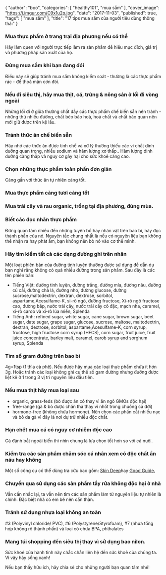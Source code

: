 {
   "author": "boo",
   "categories": [
      "healthy101",
      "mua sắm"
   ],
   "cover_image": "https://i.imgur.com/C9x1u2p.jpg",
   "date": "2017-11-03",
   "published": true,
   "tags": [
      "mua sắm"
   ],
   "title": "17 tips mua sắm của người tiêu dùng thông thái"
}

### Mua thực phẩm ở trang trại địa phương nếu có thể
Hãy làm quen với người trực tiếp làm ra sản phẩm để hiểu mục đích, giá trị và phương pháp sản xuất của họ.

### Đừng mua sắm khi bạn đang đói
Điều này sẽ giúp tránh mua sắm không kiểm soát - thường là các thực phẩm rác - để thoả mãn cơn đói.

### Nếu đi siêu thị, hãy mua thịt, cá, trứng & nông sản ở lối đi vòng ngoài
Những lối đi ở giữa thường chất đầy các thực phẩm chế biến sẵn nên tránh - những thứ nhiều đường, chất béo bão hoà, hoá chất và chất bảo quản nên mới giữ được trên kệ lâu.

### Tránh thức ăn chế biến sẵn
Hãy nhớ các thức ăn được tinh chế và xử lý thường thiếu các vi chất dinh dưỡng quan trọng, nhiều sodium và hàm lượng xơ thấp.. Hàm lượng dinh dưỡng càng thấp và nguy cơ gây hại cho sức khoẻ càng cao.

### Chọn những thực phẩm toàn phần đơn giản
Càng gần với thức ăn tự nhiên càng tốt.

###  Mua thực phẩm càng tươi càng tốt

###  Mua trái cây và rau organic, trồng tại địa phương, đúng mùa.

###  Biết các đọc nhãn thực phẩm
Đừng quan tâm nhiều đến những tuyên bố hay nhân vật trên bao bì, hãy đọc thành phần của nó. Nguyên tắc chung nhất là nếu có nguyên liệu bạn không thể nhận ra hay phát âm, bạn không nên bỏ nó vào cơ thể mình.

###  Hãy tìm kiếm tất cả các dạng đường ghi trên nhãn
Một loạt phiên bản của đường tinh luyện thường được sử dụng để dẫn dụ bạn nghĩ rằng không có quá nhiều đường trong sản phẩm. Sau đây là các tên phiên bản:
<ul>
  <li><span class="underline">Tiếng Việt</span>: đường tinh luyện, đường trắng, đường mía, đường nâu, đường củ cải, đường chà là, đường nho, đường glucose, đường sucrose,maltodextrin, dextran, dextrose, sorbitol, aspartame,Acesulfame-K, si-rô ngô, đường fructose, Xi-rô ngô fructose cao, đường bắp, nước trái cây, nước trái cây cô đặc, mạch nha, caramel, xi-rô carob và xi-rô lúa miến, Splenda </li>
  <li><span class="underline">Tiếng Anh</span>: refined sugar, white sugar, cane sugar, brown sugar, beet sugar, date sugar, grape sugar, glucose, sucrose, maltose, maltodextrin, dextran, dextrose, sorbitol, aspartame,Acesulfame-K, corn syrup, fructose, high fructose corn syrup (HFCS), corn sugar, fruit juice, fruit juice concentrate, barley malt, caramel, carob syrup and sorghum syrup, Splenda</li>
</ul>

### Tìm số gram đường trên bao bì
4g=1tsp (1 thìa cà phê). Nếu được hãy mua các loại thực phẩm chứa ít hơn 3g.
Hoặc tránh các loại không ghi cụ thể số gam đường nhưng đường được liệt kê ở 1 trong 3 vị trí nguyên liệu đầu tiên.

### Nếu mua thịt hãy mua loại sau
* organic, grass-feds (bò được ăn cỏ thay vì ăn ngô GMOs độc hại)
* free-range (gà & bò được chăn thả thay vì nhốt trong chuồng cả đời)
* hormone-free (không chứa hormone).
Nên chọn các phần cắt nhiều nạc và bỏ da gà vì đây là nơi dự trữ nhiều độc chất.

### Hạn chết mua cá có nguy cơ nhiễm độc cao
Cá đánh bắt ngoài biển thì nhìn chung là lựa chọn tốt hơn so với cá nuôi.

### Kiểm tra các sản phẩm chăm sóc cá nhân xem có độc chất ẩn náu hay không
Một số công cụ có thể dùng tra cứu bao gồm: [Skin Deep](http://www.ewg.org/skindeep#.Wht7KhOCzVo)hay [Good Guide.](https://www.goodguide.com/)

### Chuyển qua sử dụng các sản phẩm tẩy rửa không độc hại ở nhà
Vẫn cần nhắc lại, ta vẫn nên tìm các sản phẩm làm từ nguyên liệu tự nhiên là chính. Đặc biệt nhà có em bé nên cẩn thận.

### Tránh sử dụng nhựa loại không an toàn
#3 (Polyvinyl chloride/ PVC), #6 (Polystyrene/Styrofoam), #7 (nhựa tổng hợp không rõ thành phần) và loại có chưa BPA, phthalates

### Mang túi shopping đến siêu thị thay vì sử dụng bao nilon.
Sức khoẻ của hành tinh này chắc chắn liên hệ đến sức khoẻ của chúng ta. Vì vậy hãy sống xanh!

Nếu bạn thấy hữu ích, hãy <a onclick="FB.ui({ method: 'feed', link: window.location.href })" class="pointer blue underline">chia sẻ</a> cho những người bạn quan tâm nhé!
